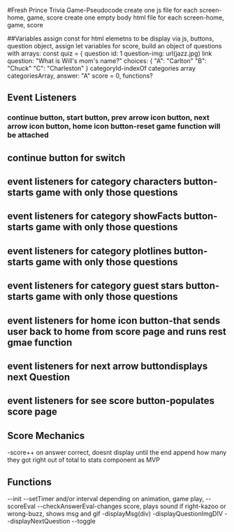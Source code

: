 #Fresh Prince Trivia Game-Pseudocode
create one js file for each screen-home, game, score
create one empty body html file for each screen-home, game, score
<!-- *********************************************************** -->
##Variables
assign const for html elemetns to be display via js, buttons, question object, 
assign let variables for score, 
build an object of questions with arrays:
    const quiz = {
        question id: 1
    question-img: url(jazz.jpg) link
    question: "What is Will's mom's name?"
    choices:  {
        "A": "Carlton"
        "B": "Chuck"
        "C": "Charleston"
    } 
    categoryId-indexOf categories array
    categoriesArray,
    answer: "A"
    score = 0,
    functions?
<!-- *********************************************************** -->
## Event Listeners
### continue button, start button, prev arrow icon button, next arrow icon button, home icon button-reset game function will be attached
## continue button for switch
## event listeners for category characters button-starts game with only those questions
## event listeners for category showFacts button-starts game with only those questions
## event listeners for category plotlines button-starts game with only those questions
## event listeners for category guest stars button-starts game with only those questions
## event listeners for home icon button-that sends user back to home from score page and runs rest gmae function
## event listeners for next arrow buttondisplays next Question
## event listeners for see score button-populates score page
<!-- *********************************************************** -->
## Score Mechanics
-score++ on answer correct, doesnt display until the end
append how many they got right out of total to stats component as MVP
<!-- *********************************************************** -->
## Functions
--init
--setTimer and/or interval depending on animation, game play, 
--scoreEval
--checkAnswerEval-changes score, plays sound if right-kazoo or wrong-buzz, shows msg and gif
-displayMsg(div)
-displayQuestionImgDIV
--displayNextQuestion
--toggle